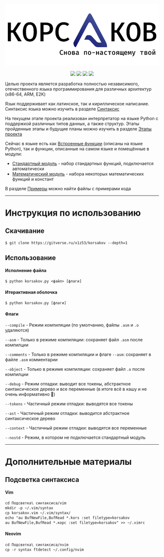 ![Фирменный блок](<./Документация/Изображения/С%20фоном/Фирменный%20блок%20(с%20фоном).svg>)

<p align="center">
    <a><img src="https://badgen.net/badge/Текущая%20версия/v0.5.6.1/green" /></a>
    <a><img src="https://badgen.net/badge/Компилятор/В%20разработке/red" /></a>
    <a><img src="https://badgen.net/badge/Интерпретатор/Python/yellow" /></a>
    <a><img src="https://badgen.net/badge/Архитектуры/x86-64/green" /></a>
</p>

Целью проекта является разработка полностью независимого, отечественного языка программирования для различных архитектур (x86-64, ARM, E2K)

Язык поддерживает как латинское, так и кириллическое написание. Синтаксис языка можно изучить в разделе [Синтаксис](./Документация/Синтаксис.md)

На текущем этапе проекта реализован интерпретатор на языке Python с поддержкой различных типов данных, а также структур. Этапы пройденные этапы и будущие планы можно изучить в разделе [Этапы проекта](./Документация/Этапы%20проекта.md)

Сейчас в языке есть как [Встроенные функции](./Документация/Встроенные%20функции.md) (описаны на языке Python), так и функции, описанные на самом языке и помещённые в модули:

- [Стандартный модуль](./Документация/Стандартный%20модуль.md) - набор стандартных функций, подключается автоматически
- [Математический модуль](./Документация/Математический%20модуль.md) - набора некоторых математических функций и констант

В разделе [Примеры](./Примеры) можно найти файлы с примерами кода

---

# Инструкция по использованию

## Скачивание

```console
$ git clone https://gitverse.ru/x1z53/korsakov --depth=1
```

## Использование

#### Исполнение файла

```console
$ python korsakov.py <файл> [флаги]
```

#### Итерактивная оболочка

```console
$ python korsakov.py [флаги]
```

#### Флаги

`--compile` - Режим компиляции (по умолчанию, файлы `.asm` и `.o` удаляются)

`--asm` - Только в режиме компиляции: сохраняет файл `.asm` после компилции

`--comments` - Только в режиме компиляции и флаге `--asm`: сохраняет в файле `.asm` комментарии

`--object` - Только в режиме компиляции: сохраняет файл `.o` после компилции

`--debug` - Режим отладки: выводит все токены, абстрактное синтаксическое дерево и все переменные (в итоге всё в кашу и не очень информативно 🙂)

`--tokens` - Частичный режим отладки: выводятся все токены

`--ast` - Частичный режим отладки: выводится абстрактное синтаксическое дерево

`--context` - Частичный режим отладки: выводятся все переменные

`--nostd` - Режим, в котором не подключается стандартный модуль

---

# Дополнительные материалы

## Подсветка синтаксиса

#### Vim

```shell
cd Подсветка\ синтаксиса/vim
mkdir -p ~/.vim/syntax
cp korsakov.vim ~/.vim/syntax/
echo "au BufNewFile,BufRead *.kors :set filetype=korsakov
au BufNewFile,BufRead *.корс :set filetype=korsakov" >> ~/.vimrc
```

#### Neovim

```shell
cd Подсветка\ синтаксиса/nvim
cp -r syntax ftdetect ~/.config/nvim
```
